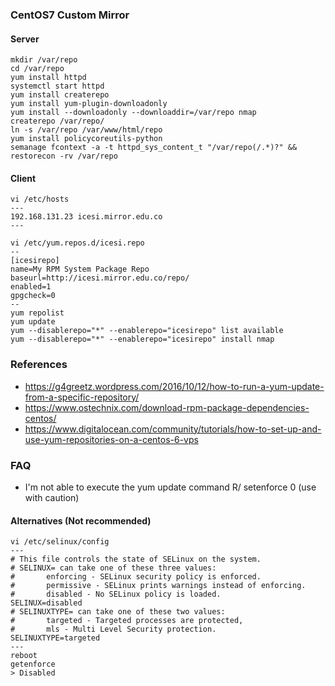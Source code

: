 ### CentOS7 Custom Mirror

#### Server
```
mkdir /var/repo
cd /var/repo
yum install httpd
systemctl start httpd
yum install createrepo
yum install yum-plugin-downloadonly
yum install --downloadonly --downloaddir=/var/repo nmap
createrepo /var/repo/
ln -s /var/repo /var/www/html/repo 
yum install policycoreutils-python
semanage fcontext -a -t httpd_sys_content_t "/var/repo(/.*)?" && restorecon -rv /var/repo
```

#### Client
```
vi /etc/hosts
---
192.168.131.23 icesi.mirror.edu.co
---
```

```
vi /etc/yum.repos.d/icesi.repo
--
[icesirepo]
name=My RPM System Package Repo
baseurl=http://icesi.mirror.edu.co/repo/
enabled=1
gpgcheck=0
--
yum repolist
yum update
yum --disablerepo="*" --enablerepo="icesirepo" list available
yum --disablerepo="*" --enablerepo="icesirepo" install nmap
```

### References
* https://g4greetz.wordpress.com/2016/10/12/how-to-run-a-yum-update-from-a-specific-repository/
* https://www.ostechnix.com/download-rpm-package-dependencies-centos/
* https://www.digitalocean.com/community/tutorials/how-to-set-up-and-use-yum-repositories-on-a-centos-6-vps

### FAQ
* I'm not able to execute the yum update command 
R/ setenforce 0 (use with caution)

#### Alternatives (Not recommended)
```
vi /etc/selinux/config
---
# This file controls the state of SELinux on the system.
# SELINUX= can take one of these three values:
#       enforcing - SELinux security policy is enforced.
#       permissive - SELinux prints warnings instead of enforcing.
#       disabled - No SELinux policy is loaded.
SELINUX=disabled
# SELINUXTYPE= can take one of these two values:
#       targeted - Targeted processes are protected,
#       mls - Multi Level Security protection.
SELINUXTYPE=targeted
---
reboot
getenforce
> Disabled
```

